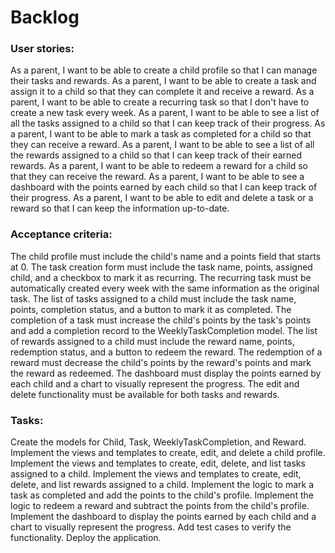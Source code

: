 # Backlog

### User stories:

As a parent, I want to be able to create a child profile so that I can manage their tasks and rewards.
As a parent, I want to be able to create a task and assign it to a child so that they can complete it and receive a reward.
As a parent, I want to be able to create a recurring task so that I don't have to create a new task every week.
As a parent, I want to be able to see a list of all the tasks assigned to a child so that I can keep track of their progress.
As a parent, I want to be able to mark a task as completed for a child so that they can receive a reward.
As a parent, I want to be able to see a list of all the rewards assigned to a child so that I can keep track of their earned rewards.
As a parent, I want to be able to redeem a reward for a child so that they can receive the reward.
As a parent, I want to be able to see a dashboard with the points earned by each child so that I can keep track of their progress.
As a parent, I want to be able to edit and delete a task or a reward so that I can keep the information up-to-date.

### Acceptance criteria:

The child profile must include the child's name and a points field that starts at 0.
The task creation form must include the task name, points, assigned child, and a checkbox to mark it as recurring.
The recurring task must be automatically created every week with the same information as the original task.
The list of tasks assigned to a child must include the task name, points, completion status, and a button to mark it as completed.
The completion of a task must increase the child's points by the task's points and add a completion record to the WeeklyTaskCompletion model.
The list of rewards assigned to a child must include the reward name, points, redemption status, and a button to redeem the reward.
The redemption of a reward must decrease the child's points by the reward's points and mark the reward as redeemed.
The dashboard must display the points earned by each child and a chart to visually represent the progress.
The edit and delete functionality must be available for both tasks and rewards.

### Tasks:

Create the models for Child, Task, WeeklyTaskCompletion, and Reward.
Implement the views and templates to create, edit, and delete a child profile.
Implement the views and templates to create, edit, delete, and list tasks assigned to a child.
Implement the views and templates to create, edit, delete, and list rewards assigned to a child.
Implement the logic to mark a task as completed and add the points to the child's profile.
Implement the logic to redeem a reward and subtract the points from the child's profile.
Implement the dashboard to display the points earned by each child and a chart to visually represent the progress.
Add test cases to verify the functionality.
Deploy the application.
